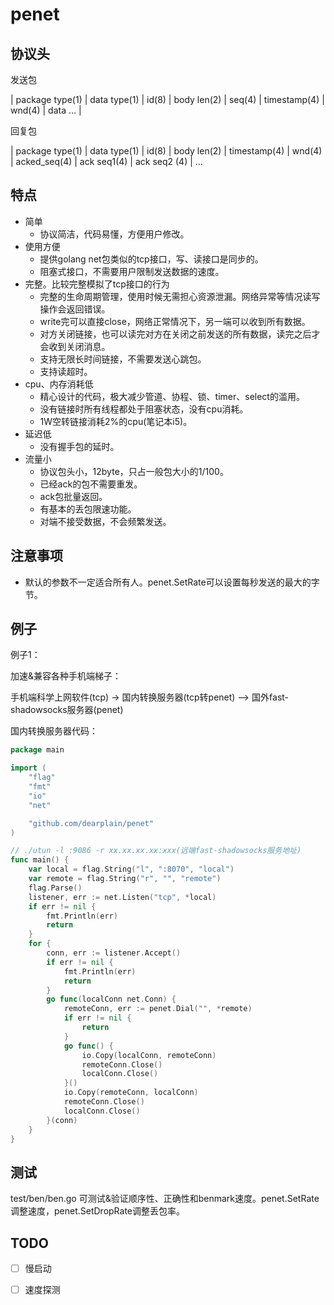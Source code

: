 # penet

## 协议头

发送包

| package type(1) | data type(1) | id(8) | body len(2) | seq(4) | timestamp(4) | wnd(4) | data ... |

回复包

| package type(1) | data type(1) | id(8) | body len(2) | timestamp(4) | wnd(4) | acked_seq(4) | ack seq1(4) | ack seq2 (4) | ...

## 特点

- 简单
    - 协议简洁，代码易懂，方便用户修改。
- 使用方便
    - 提供golang net包类似的tcp接口，写、读接口是同步的。
    - 阻塞式接口，不需要用户限制发送数据的速度。
- 完整。比较完整模拟了tcp接口的行为
    - 完整的生命周期管理，使用时候无需担心资源泄漏。网络异常等情况读写操作会返回错误。
    - write完可以直接close，网络正常情况下，另一端可以收到所有数据。
    - 对方关闭链接，也可以读完对方在关闭之前发送的所有数据，读完之后才会收到关闭消息。
    - 支持无限长时间链接，不需要发送心跳包。
    - 支持读超时。
- cpu、内存消耗低
    - 精心设计的代码，极大减少管道、协程、锁、timer、select的滥用。
    - 没有链接时所有线程都处于阻塞状态，没有cpu消耗。
    - 1W空转链接消耗2%的cpu(笔记本i5)。
- 延迟低
    - 没有握手包的延时。
- 流量小
    - 协议包头小，12byte，只占一般包大小的1/100。
    - 已经ack的包不需要重发。
    - ack包批量返回。
    - 有基本的丢包限速功能。
    - 对端不接受数据，不会频繁发送。

## 注意事项

- 默认的参数不一定适合所有人。penet.SetRate可以设置每秒发送的最大的字节。

## 例子

例子1：

加速&兼容各种手机端梯子：

手机端科学上网软件(tcp) -> 国内转换服务器(tcp转penet) --> 国外fast-shadowsocks服务器(penet)

国内转换服务器代码：
```go
package main

import (
	"flag"
	"fmt"
	"io"
	"net"

	"github.com/dearplain/penet"
)

// ./utun -l :9086 -r xx.xx.xx.xx:xxx(远端fast-shadowsocks服务地址)
func main() {
	var local = flag.String("l", ":8070", "local")
	var remote = flag.String("r", "", "remote")
	flag.Parse()
	listener, err := net.Listen("tcp", *local)
	if err != nil {
		fmt.Println(err)
		return
	}
	for {
		conn, err := listener.Accept()
		if err != nil {
			fmt.Println(err)
			return
		}
		go func(localConn net.Conn) {
			remoteConn, err := penet.Dial("", *remote)
			if err != nil {
				return
			}
			go func() {
				io.Copy(localConn, remoteConn)
				remoteConn.Close()
				localConn.Close()
			}()
			io.Copy(remoteConn, localConn)
			remoteConn.Close()
			localConn.Close()
		}(conn)
	}
}
```

## 测试

test/ben/ben.go 可测试&验证顺序性、正确性和benmark速度。penet.SetRate调整速度，penet.SetDropRate调整丢包率。

## TODO

- [ ] 慢启动
- [ ] 速度探测

